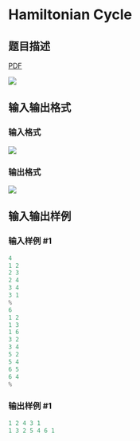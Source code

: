 # Hamiltonian Cycle

## 题目描述

[problemUrl]: https://uva.onlinejudge.org/index.php?option=com_onlinejudge&Itemid=8&category=9&page=show_problem&problem=716

[PDF](https://uva.onlinejudge.org/external/7/p775.pdf)

![](https://cdn.luogu.com.cn/upload/vjudge_pic/UVA775/0ddde04182e784048471d7845448830a6be0a0e2.png)

## 输入输出格式

### 输入格式

![](https://cdn.luogu.com.cn/upload/vjudge_pic/UVA775/ef96f06140bb7083fd38264d012ed2af9429d9b1.png)

### 输出格式

![](https://cdn.luogu.com.cn/upload/vjudge_pic/UVA775/e4d94c26a2fce16c36c455b6dfd2f302b2c7a41f.png)

## 输入输出样例

### 输入样例 #1

```cpp
4
1 2
2 3
2 4
3 4
3 1
%
6
1 2
1 3
1 6
3 2
3 4
5 2
5 4
6 5
6 4
%
```


### 输出样例 #1

```cpp
1 2 4 3 1
1 3 2 5 4 6 1
```



